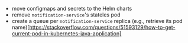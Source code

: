 - move configmaps and secrets to the Helm charts
- remove `notification-service`'s stateles pod
- create a queue per `notification-service` replica (e.g., retrieve its pod name)[https://stackoverflow.com/questions/51593129/how-to-get-current-pod-in-kubernetes-java-application]



